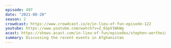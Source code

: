 ```yaml
---
episode: 497
date: "2021-08-20"
season: 2
crowdcast: https://www.crowdcast.io/e/in-lieu-of-fun-episode-122
youtube: https://www.youtube.com/watch?v=Z_6GpV1WkWg
acast: https://shows.acast.com/in-lieu-of-fun/episodes/stephen-wertheim-talks-afghanistan
summary: Discussing the recent events in Afghanistan
---
```

